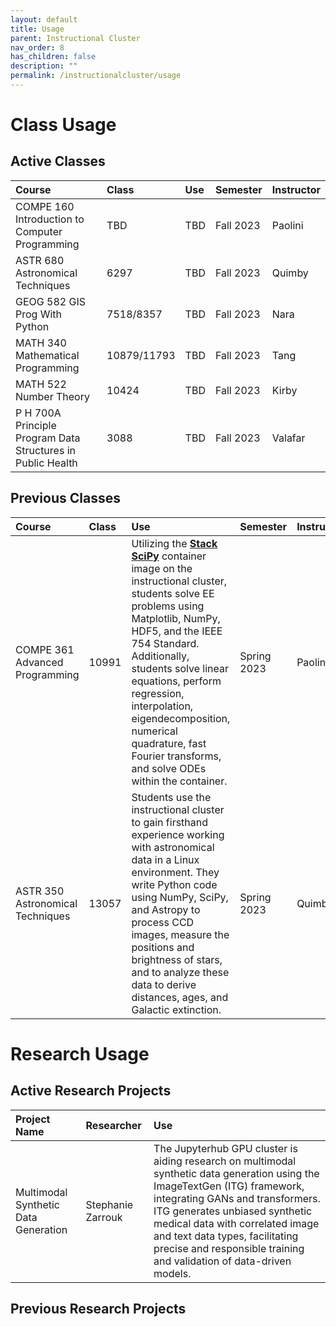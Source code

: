 ```yaml
---
layout: default
title: Usage
parent: Instructional Cluster
nav_order: 8
has_children: false
description: ""
permalink: /instructionalcluster/usage
---
```


# Class Usage

## Active Classes

| Course | Class | Use | Semester | Instructor |
|:-------|:------|:----|:---------|:-----------|
| COMPE 160 Introduction to Computer Programming | TBD | TBD | Fall 2023 | Paolini |
| ASTR 680 Astronomical Techniques | 6297 | TBD | Fall 2023 | Quimby |
| GEOG 582 GIS Prog With Python | 7518/8357 | TBD | Fall 2023 | Nara |
| MATH 340 Mathematical Programming | 10879/11793 | TBD | Fall 2023 | Tang |
| MATH 522 Number Theory | 10424 | TBD | Fall 2023 | Kirby |
| P H 700A Principle Program Data Structures in Public Health | 3088 | TBD | Fall 2023 | Valafar |


## Previous Classes

| Course | Class | Use | Semester | Instructor |
|:-------|:------|:----|:---------|:-----------|
| COMPE 361 Advanced Programming   | 10991 | Utilizing the [**Stack SciPy**](/instructionalcluster/images) container image on the instructional cluster, students solve EE problems using Matplotlib, NumPy, HDF5, and the IEEE 754 Standard. Additionally, students solve linear equations, perform regression, interpolation, eigendecomposition, numerical quadrature, fast Fourier transforms, and solve ODEs within the container. | Spring 2023 | Paolini |
| ASTR 350 Astronomical Techniques | 13057 | Students use the instructional cluster to gain firsthand experience working with astronomical data in a Linux environment. They write Python code using NumPy, SciPy, and Astropy to process CCD images, measure the positions and brightness of stars, and to analyze these data to derive distances, ages, and Galactic extinction. | Spring 2023 | Quimby |

# Research Usage

## Active Research Projects

| Project Name | Researcher | Use |
|:-------------|:-----------|:----|
| Multimodal Synthetic Data Generation | Stephanie Zarrouk | The Jupyterhub GPU cluster is aiding research on multimodal synthetic data generation using the ImageTextGen (ITG) framework, integrating GANs and transformers. ITG generates unbiased synthetic medical data with correlated image and text data types, facilitating precise and responsible training and validation of data-driven models. |

## Previous Research Projects